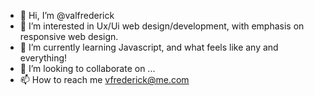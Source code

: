 - 👋 Hi, I’m @valfrederick
- 👀 I’m interested in Ux/Ui web design/development, with emphasis on responsive web design.
- 🌱 I’m currently learning Javascript, and what feels like any and everything!
- 💞️ I’m looking to collaborate on ...
- 📫 How to reach me vfrederick@me.com

<!---
valfrederick/valfrederick is a ✨ special ✨ repository because its `README.md` (this file) appears on your GitHub profile.
You can click the Preview link to take a look at your changes.
--->
